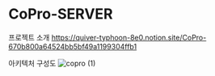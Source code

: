 # CoPro-SERVER

프로젝트 소개
https://quiver-typhoon-8e0.notion.site/CoPro-670b800a64524bb5bf49a1199304ffb1

아키텍처 구성도
![copro (1)](https://github.com/user-attachments/assets/60ee317e-b70c-482b-8b5d-198546991708)
